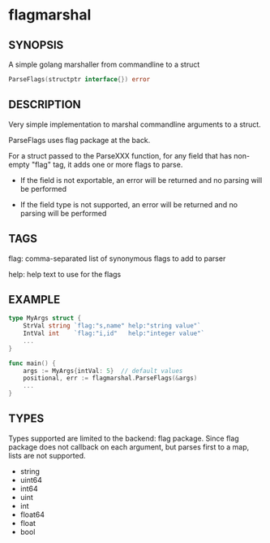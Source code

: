 # flagmarshal
## SYNOPSIS

A simple golang marshaller from commandline to a struct

```go
ParseFlags(structptr interface{}) error
```

## DESCRIPTION

Very simple implementation to marshal commandline arguments to a struct.

ParseFlags uses flag package at the back.

For a struct passed to the ParseXXX function, for any field that has non-empty "flag" tag, 
it adds one or more flags to parse.  

- If the field is not exportable, an error will be returned and no parsing will be performed

- If the field type is not supported, an error will be returned and no parsing will be performed

## TAGS

flag:
    comma-separated list of synonymous flags to add to parser

help:
    help text to use for the flags

## EXAMPLE
```go
type MyArgs struct {
    StrVal string `flag:"s,name" help:"string value"`
    IntVal int    `flag:"i,id"   help:"integer value"`
    ...
}

func main() {
    args := MyArgs{intVal: 5}  // default values
    positional, err := flagmarshal.ParseFlags(&args)
    ...
}
```

## TYPES

Types supported are limited to the backend: flag package.
Since flag package does not callback on each argument, but parses first to a map,
lists are not supported.

- string
- uint64
- int64
- uint
- int
- float64
- float
- bool



```
